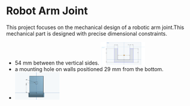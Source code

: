 # Robot Arm Joint

This project focuses on the mechanical design of a robotic arm joint.This mechanical part is designed with precise dimensional constraints.

- 54 mm between the vertical sides.
   <img src="image/front.png" width="120"/>&nbsp;&nbsp;&nbsp;&nbsp;&nbsp;&nbsp;
- a mounting hole on walls positioned 29 mm from the bottom.
-   <img src="image/side.png" width="120"/>&nbsp;&nbsp;&nbsp;&nbsp;&nbsp;&nbsp;

